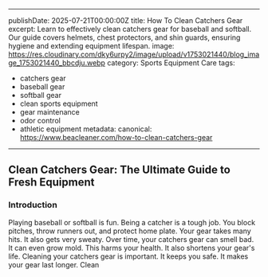 
---
publishDate: 2025-07-21T00:00:00Z
title: How To Clean Catchers Gear
excerpt: Learn to effectively clean catchers gear for baseball and softball. Our guide covers helmets, chest protectors, and shin guards, ensuring hygiene and extending equipment lifespan.
image: https://res.cloudinary.com/dky6urpy2/image/upload/v1753021440/blog_image_1753021440_bbcdju.webp
category: Sports Equipment Care
tags:
  - catchers gear
  - baseball gear
  - softball gear
  - clean sports equipment
  - gear maintenance
  - odor control
  - athletic equipment
metadata:
  canonical: https://www.beacleaner.com/how-to-clean-catchers-gear
---

## Clean Catchers Gear: The Ultimate Guide to Fresh Equipment

### Introduction

Playing baseball or softball is fun. Being a catcher is a tough job. You block pitches, throw runners out, and protect home plate. Your gear takes many hits. It also gets very sweaty. Over time, your catchers gear can smell bad. It can even grow mold. This harms your health. It also shortens your gear's life. Cleaning your catchers gear is important. It keeps you safe. It makes your gear last longer. Clean